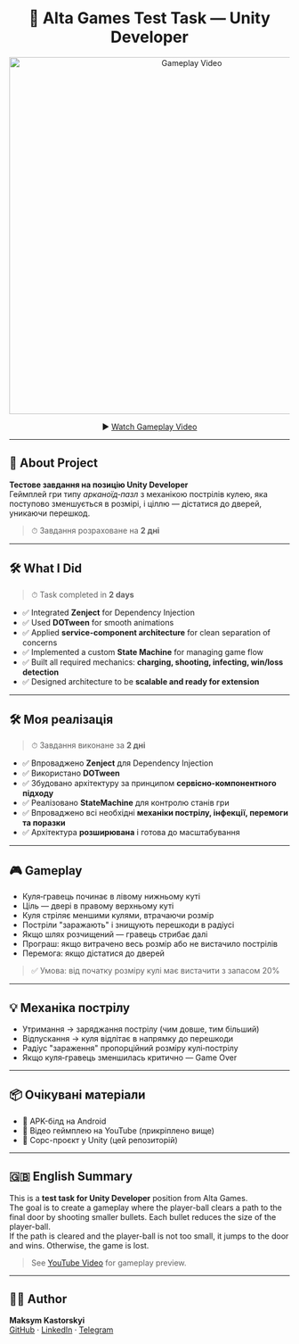 <h1 align="center">🎯 Alta Games Test Task — Unity Developer</h1>

<p align="center">
  <a href="https://www.youtube.com/watch?v=sIEtugHc4NI" target="_blank">
    <img src="https://img.youtube.com/vi/sIEtugHc4NI/maxresdefault.jpg" width="640" alt="Gameplay Video"/>
  </a>
</p>

<p align="center">
  ▶️ <a href="https://www.youtube.com/watch?v=sIEtugHc4NI" target="_blank">Watch Gameplay Video</a>
</p>

---

## 📱 About Project

**Тестове завдання на позицію Unity Developer**  
Геймплей гри типу *арканоїд‑пазл* з механікою пострілів кулею, яка поступово зменшується в розмірі, і ціллю — дістатися до дверей, уникаючи перешкод.

> ⏱ Завдання розраховане на **2 дні**

---

## 🛠 What I Did

> ⏱ Task completed in **2 days**

- ✅ Integrated **Zenject** for Dependency Injection  
- ✅ Used **DOTween** for smooth animations  
- ✅ Applied **service-component architecture** for clean separation of concerns  
- ✅ Implemented a custom **State Machine** for managing game flow  
- ✅ Built all required mechanics: **charging, shooting, infecting, win/loss detection**  
- ✅ Designed architecture to be **scalable and ready for extension**

---

## 🛠 Моя реалізація

> ⏱ Завдання виконане за **2 дні**

- ✅ Впроваджено **Zenject** для Dependency Injection  
- ✅ Використано **DOTween**  
- ✅ Збудовано архітектуру за принципом **сервісно-компонентного підходу**  
- ✅ Реалізовано **StateMachine** для контролю станів гри  
- ✅ Впроваджено всі необхідні **механіки пострілу, інфекції, перемоги та поразки**  
- ✅ Архітектура **розширювана** і готова до масштабування

---

## 🎮 Gameplay

- Куля‑гравець починає в лівому нижньому куті
- Ціль — двері в правому верхньому куті
- Куля стріляє меншими кулями, втрачаючи розмір
- Постріли "заражають" і знищують перешкоди в радіусі
- Якщо шлях розчищений — гравець стрибає далі
- Програш: якщо витрачено весь розмір або не вистачило пострілів
- Перемога: якщо дістатися до дверей

> ✅ Умова: від початку розміру кулі має вистачити з запасом 20%

---

## 💡 Механіка пострілу

- Утримання → заряджання пострілу (чим довше, тим більший)
- Відпускання → куля відлітає в напрямку до перешкоди
- Радіус "зараження" пропорційний розміру кулі‑пострілу
- Якщо куля‑гравець зменшилась критично — Game Over

---

## 📦 Очікувані матеріали

- 📱 APK-білд на Android
- 🎥 Відео геймплею на YouTube (прикріплено вище)
- 🧠 Сорс-проєкт у Unity (цей репозиторій)

---

## 🇬🇧 English Summary

This is a **test task for Unity Developer** position from Alta Games.  
The goal is to create a gameplay where the player-ball clears a path to the final door by shooting smaller bullets. Each bullet reduces the size of the player-ball.  
If the path is cleared and the player-ball is not too small, it jumps to the door and wins. Otherwise, the game is lost.

> See [YouTube Video](https://www.youtube.com/watch?v=sIEtugHc4NI) for gameplay preview.

---

## 🧑‍💻 Author

**Maksym Kastorskyi**  
[GitHub](https://github.com/Olsney) · [LinkedIn](https://linkedin.com/in/maksym-kastorskyi) · [Telegram](https://t.me/M_Kast)
